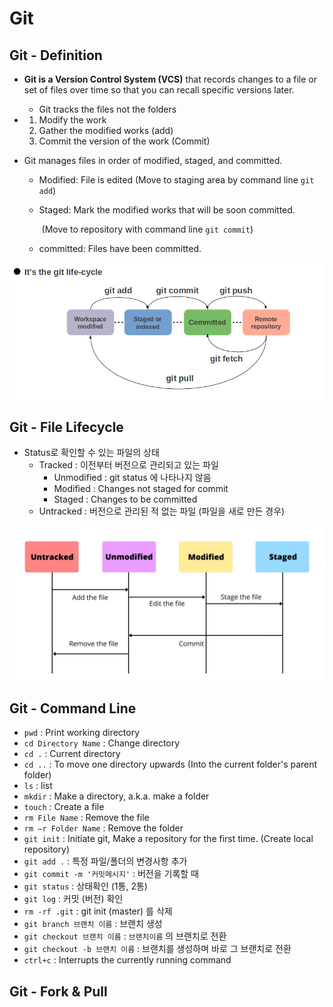 # Git

## Git - Definition

- **Git is a Version Control System (VCS)** that records changes to a file or set of files over time so that you can recall specific versions later.
  
  - Git tracks the files not the folders
  
- 1. Modify the work 
  2. Gather the modified works (add)
  3. Commit the version of the work (Commit)
  
- Git manages files in order of modified, staged, and committed. 
  - Modified: File is edited (Move to staging area by command line `git add`)
  
  - Staged: Mark the modified works that will be soon committed. 
  
    ​				(Move to repository with command line `git commit`)
  
  - committed: Files have been committed.

![Git_life_cycle](Simple_Guide_to_Git_Kor.assets/Git_life_cycle.png)



## Git - File Lifecycle

- Status로 확인할 수 있는 파일의 상태
  - Tracked : 이전부터 버전으로 관리되고 있는 파일
    - Unmodified : git status 에 나타나지 않음
    - Modified : Changes not staged for commit
    - Staged : Changes to be committed
  - Untracked : 버전으로 관리된 적 없는 파일 (파일을 새로 만든 경우)

![Git's_file_status_lifecycle](Simple_Guide_to_Git_Kor.assets/Git's_file_status_lifecycle.png)





## Git - Command Line

- `pwd` : Print working directory
- `cd Directory Name` : Change directory
- `cd .` : Current directory
- `cd ..` : To move one directory upwards (Into the current folder's parent folder)
- `ls` : list 
- `mkdir` : Make a directory, a.k.a. make a folder
- `touch` : Create a file
- `rm File Name` : Remove the file
- `rm –r Folder Name` : Remove the folder
- `git init` : Initiate git, Make a repository for the first time. (Create local repository)
- `git add .` : 특정 파일/폴더의 변경사항 추가
- `git commit -m '커밋메시지'` : 버전을 기록할 때
- `git status` : 상태확인 (1통, 2통)
- `git log` : 커밋 (버전) 확인
- `rm -rf .git` : git init (master) 를 삭제
- `git branch 브랜치 이름` : 브랜치 생성
- `git checkout 브랜치 이름` : `브랜치이름` 의 브랜치로 전환
- `git checkout -b 브랜치 이름` : 브랜치를 생성하며 바로 그 브랜치로 전환
- `ctrl+c` : Interrupts the currently running command










## Git - Fork & Pull